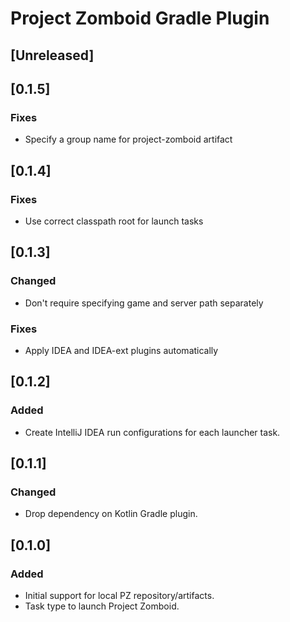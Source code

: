 # Project Zomboid Gradle Plugin

## [Unreleased]

## [0.1.5]
### Fixes
- Specify a group name for project-zomboid artifact

## [0.1.4]
### Fixes
- Use correct classpath root for launch tasks

## [0.1.3]
### Changed
- Don't require specifying game and server path separately

### Fixes
- Apply IDEA and IDEA-ext plugins automatically

## [0.1.2]
### Added
- Create IntelliJ IDEA run configurations for each launcher task.

## [0.1.1]
### Changed
- Drop dependency on Kotlin Gradle plugin.

## [0.1.0]
### Added
- Initial support for local PZ repository/artifacts.
- Task type to launch Project Zomboid.